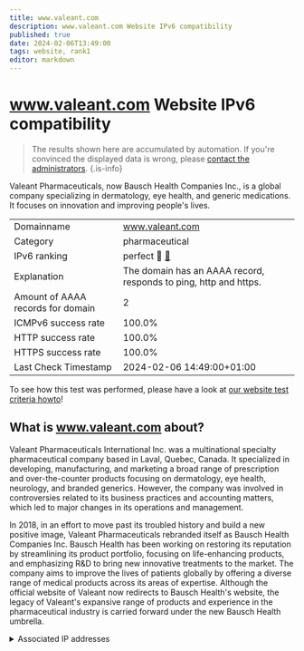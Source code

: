 ```yaml
---
title: www.valeant.com
description: www.valeant.com Website IPv6 compatibility
published: true
date: 2024-02-06T13:49:00
tags: website, rank1
editor: markdown
---
```


# www.valeant.com Website IPv6 compatibility

> The results shown here are accumulated by automation. If you're convinced the displayed data is wrong, please [contact the administrators](/howto/chat). 
{.is-info}

Valeant Pharmaceuticals, now Bausch Health Companies Inc., is a global company specializing in dermatology, eye health, and generic medications. It focuses on innovation and improving people's lives.


|   |   |
| - | - |
| Domainname | www.valeant.com
| Category | pharmaceutical |
| IPv6 ranking | perfect :1st_place_medal: [🔗](/howto/ranking) |
| Explanation | The domain has an AAAA record, responds to ping, http and https. |
| Amount of AAAA records for domain | 2 |
| ICMPv6 success rate | 100.0%|
| HTTP success rate | 100.0% |
| HTTPS success rate | 100.0% |
| Last Check Timestamp | 2024-02-06 14:49:00+01:00 |

To see how this test was performed, please have a look at [our website test criteria howto](/howto/testcriteria/website)!


## What is www.valeant.com about?
Valeant Pharmaceuticals International Inc. was a multinational specialty pharmaceutical company based in Laval, Quebec, Canada. It specialized in developing, manufacturing, and marketing a broad range of prescription and over-the-counter products focusing on dermatology, eye health, neurology, and branded generics. However, the company was involved in controversies related to its business practices and accounting matters, which led to major changes in its operations and management.

In 2018, in an effort to move past its troubled history and build a new positive image, Valeant Pharmaceuticals rebranded itself as Bausch Health Companies Inc. Bausch Health has been working on restoring its reputation by streamlining its product portfolio, focusing on life-enhancing products, and emphasizing R&D to bring new innovative treatments to the market. The company aims to improve the lives of patients globally by offering a diverse range of medical products across its areas of expertise. Although the official website of Valeant now redirects to Bausch Health's website, the legacy of Valeant's expansive range of products and experience in the pharmaceutical industry is carried forward under the new Bausch Health umbrella.



<details>
<summary>Associated IP addresses</summary>

2606:4700:4400::6812:28f3

2606:4700:4400::ac40:930d

</details>
